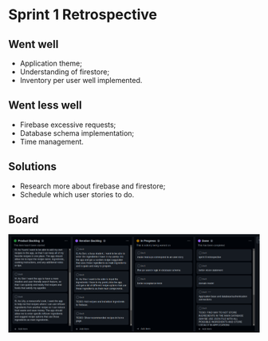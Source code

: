 # Sprint 1 Retrospective

## Went well

* Application theme;
* Understanding of firestore;
* Inventory per user well implemented.

## Went less well

* Firebase excessive requests;
* Database schema implementation; 
* Time management.


## Solutions

* Research more about firebase and firestore;
* Schedule which user stories to do.



## Board

![Board](../../images/boardSprint1.png)

